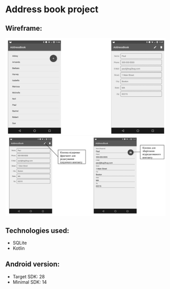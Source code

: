 # Address book project


## Wireframe:

![wifeframe photo 1](resources/all-add-screens.png?raw=true)
![wifeframe photo 2](resources/detail-edit-screens.png?raw=true)

## Technologies used:
- SQLite 
- Kotlin

## Android version:
- Target SDK: 28
- Minimal SDK: 14

